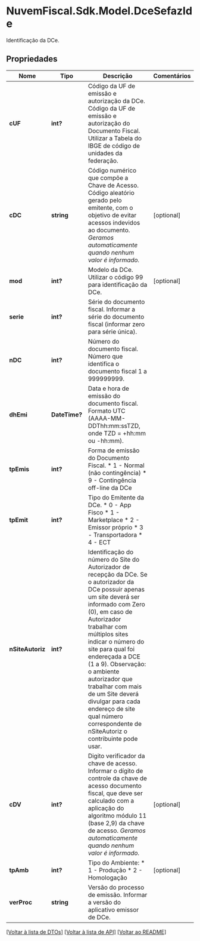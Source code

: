 # NuvemFiscal.Sdk.Model.DceSefazIde
Identificação da DCe.

## Propriedades

Nome | Tipo | Descrição | Comentários
------------ | ------------- | ------------- | -------------
**cUF** | **int?** | Código da UF de emissão e autorização da DCe.  Código da UF de emissão e autorização do Documento Fiscal. Utilizar a  Tabela do IBGE de código de unidades da federação. | 
**cDC** | **string** | Código numérico que compõe a Chave de Acesso.  Código aleatório gerado pelo emitente, com o objetivo de evitar acessos indevidos ao documento.    *Geramos automaticamente quando nenhum valor é informado.* | [optional] 
**mod** | **int?** | Modelo da DCe.  Utilizar o código 99 para identificação da DCe. | [optional] 
**serie** | **int?** | Série do documento fiscal.  Informar a série do documento fiscal (informar zero para série única). | 
**nDC** | **int?** | Número do documento fiscal.  Número que identifica o documento fiscal 1 a 999999999. | 
**dhEmi** | **DateTime?** | Data e hora de emissão do documento fiscal.  Formato UTC (AAAA-MM-DDThh:mm:ssTZD, onde TZD &#x3D; +hh:mm ou -hh:mm). | 
**tpEmis** | **int?** | Forma de emissão do Documento Fiscal.  * 1 - Normal (não contingência)  * 9 - Contingência off-line da DCe | 
**tpEmit** | **int?** | Tipo do Emitente da DCe.  * 0 - App Fisco  * 1 - Marketplace  * 2 - Emissor próprio  * 3 - Transportadora  * 4 - ECT | 
**nSiteAutoriz** | **int?** | Identificação do número do Site do Autorizador de recepção da DCe.  Se o autorizador da DCe possuir apenas um site deverá ser informado com Zero (0), em caso de Autorizador trabalhar com múltiplos sites indicar o número do site para qual foi endereçada a DCE (1 a 9).  Observação: o ambiente autorizador que trabalhar com mais de um Site deverá divulgar para cada endereço de site qual número correspondente de nSiteAutoriz o contribuinte pode usar. | 
**cDV** | **int?** | Digito verificador da chave de acesso.  Informar o dígito de controle da chave de acesso documento fiscal, que deve ser calculado com a aplicação do algoritmo módulo 11 (base 2,9) da chave de acesso.    *Geramos automaticamente quando nenhum valor é informado.* | [optional] 
**tpAmb** | **int?** | Tipo do Ambiente:  * 1 - Produção  * 2 - Homologação | [optional] 
**verProc** | **string** | Versão do processo de emissão.  Informar a versão do aplicativo emissor de DCe. | 

[[Voltar à lista de DTOs]](../README.md#documentation-for-models) [[Voltar à lista de API]](../README.md#documentation-for-api-endpoints) [[Voltar ao README]](../README.md)

